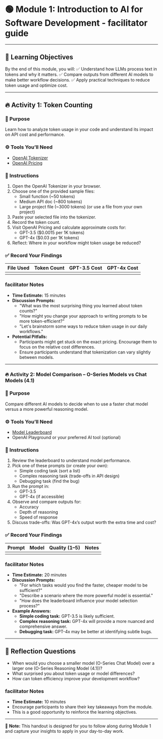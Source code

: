 # 🟢 Module 1: Introduction to AI for Software Development -  facilitator guide

---

## 🎯 Learning Objectives
By the end of this module, you will:
✅ Understand how LLMs process text in tokens and why it matters.
✅ Compare outputs from different AI models to make better workflow decisions.
✅ Apply practical techniques to reduce token usage and optimize cost.

---

## 🔥 Activity 1: Token Counting

### 📌 Purpose
Learn how to analyze token usage in your code and understand its impact on API cost and performance.

### ⚙️ Tools You’ll Need
- [OpenAI Tokenizer](https://platform.openai.com/tokenizer)
- [OpenAI Pricing](https://openai.com/api/pricing)

### 📝 Instructions
1. Open the OpenAI Tokenizer in your browser.
2. Choose one of the provided sample files:
   - Small function (~50 tokens)
   - Medium API doc (~800 tokens)
   - Large project file (~3000 tokens) (or use a file from your own project)
3. Paste your selected file into the tokenizer.
4. Record the token count.
5. Visit OpenAI Pricing and calculate approximate costs for:
   - GPT-3.5 ($0.0015 per 1K tokens)
   - GPT-4x ($0.03 per 1K tokens)
6. Reflect: Where in your workflow might token usage be reduced?

### ✅ Record Your Findings

| File Used         | Token Count | GPT-3.5 Cost | GPT-4x Cost |
|--------------------|-------------|--------------|-------------|
|                    |             |              |             |

###  facilitator Notes
- **Time Estimate:** 15 minutes
- **Discussion Prompts:**
    - "What was the most surprising thing you learned about token counts?"
    - "How might you change your approach to writing prompts to be more token-efficient?"
    - "Let's brainstorm some ways to reduce token usage in our daily workflows."
- **Potential Pitfalls:**
    - Participants might get stuck on the exact pricing. Encourage them to focus on the relative cost differences.
    - Ensure participants understand that tokenization can vary slightly between models.

---

### 🔥 Activity 2: Model Comparison – O-Series Models vs Chat Models (4.1)

### 📌 Purpose
Compare different AI models to decide when to use a faster chat model versus a more powerful reasoning model.

### ⚙️ Tools You’ll Need
- [Model Leaderboard](https://lmarena.ai/leaderboard)
- OpenAI Playground or your preferred AI tool (optional)

### 📝 Instructions
1. Review the leaderboard to understand model performance.
2. Pick one of these prompts (or create your own):
   - Simple coding task (sort a list)
   - Complex reasoning task (trade-offs in API design)
   - Debugging task (find the bug)
3. Run the prompt in:
   - GPT-3.5
   - GPT-4x (if accessible)
4. Observe and compare outputs for:
   - Accuracy
   - Depth of reasoning
   - Speed of response
5. Discuss trade-offs: Was GPT-4x’s output worth the extra time and cost?

### ✅ Record Your Findings

| Prompt                  | Model   | Quality (1–5) | Notes                        |
|-------------------------|---------|---------------|------------------------------|
|                         |         |               |                              |

### facilitator Notes
- **Time Estimate:** 20 minutes
- **Discussion Prompts:**
    - "For which tasks would you find the faster, cheaper model to be sufficient?"
    - "Describe a scenario where the more powerful model is essential."
    - "How does the leaderboard influence your model selection process?"
- **Example Answers:**
    - **Simple coding task:** GPT-3.5 is likely sufficient.
    - **Complex reasoning task:** GPT-4x will provide a more nuanced and comprehensive answer.
    - **Debugging task:** GPT-4x may be better at identifying subtle bugs.

---

## 💬 Reflection Questions
- When would you choose a smaller model (O-Series Chat Model) over a larger one (O-Series Reasoning Model (4.1))?
- What surprised you about token usage or model differences?
- How can token efficiency improve your development workflow?

### facilitator Notes
- **Time Estimate:** 10 minutes
- Encourage participants to share their key takeaways from the module.
- This is a good opportunity to reinforce the learning objectives.

---

📌 **Note:** This handout is designed for you to follow along during Module 1 and capture your insights to apply in your day-to-day work.